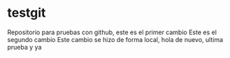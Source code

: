 # testgit
Repositorio para pruebas con github, este es el primer cambio
Este es el segundo cambio
Este cambio se hizo de forma local, hola de nuevo, ultima prueba y ya
